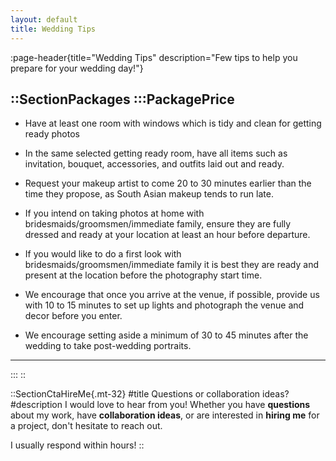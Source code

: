 ```yaml
---
layout: default
title: Wedding Tips
---
```


:page-header{title="Wedding Tips" description="Few tips to help you prepare for your wedding day!"}

::SectionPackages
:::PackagePrice
---
- Have at least one room with windows which is tidy and clean for getting ready photos

- In the same selected getting ready room, have all items such as invitation, bouquet, accessories, and outfits laid out and ready.

- Request your makeup artist to come 20 to 30 minutes earlier than the time they propose, as South Asian makeup tends to run late.

- If you intend on taking photos at home with bridesmaids/groomsmen/immediate family, ensure they are fully dressed and ready at your location at least an hour before departure.

- If you would like to do a first look with bridesmaids/groomsmen/immediate family it is best they are ready and present at the location before the photography start time.

- We encourage that once you arrive at the venue, if possible, provide us with 10 to 15 minutes to set up lights and photograph the venue and decor before you enter.

- We encourage setting aside a minimum of 30 to 45 minutes after the wedding to take post-wedding portraits.
---
:::
::

::SectionCtaHireMe{.mt-32}
#title
Questions or collaboration ideas?
#description
I would love to hear from you! Whether you have __questions__ about my work, have __collaboration ideas__, or are interested in __hiring me__ for a project, don't hesitate to reach out.

I usually respond within hours!
::
